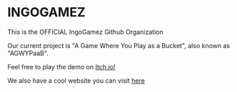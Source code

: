 # INGOGAMEZ

This is the OFFICIAL IngoGamez Github Organization

Our current project is "A Game Where You Play as a Bucket", also known as "AGWYPaaB". 

Feel free to play the demo on [Itch.io!](https://ingogamez.itch.io/agwypaab-demo)

We also have a cool website you can visit [here](https://ingogamez.github.io/)
